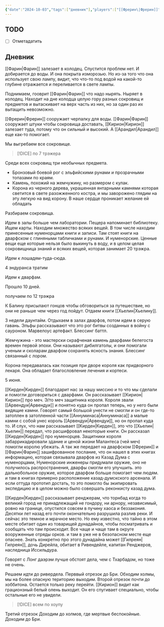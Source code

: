 ```yaml
---
{"date":"2024-10-03","tags":["дневник"],"players":["[[Фрерин\|Фрерин]]","[[Кирион\|Кирион]]"],"campaign":"The Dream of the Mountains","world-date":"4 мая 2965","world-time-start":"6:00","dg-publish":true,"previous-session":"[[26 сентября 2024]]","next-session":"[[10 октября 2024]]","permalink":"/3-oktyabrya-2024/","dgPassFrontmatter":true}
---
```



## TODO
- [ ] Отметадатить

## Дневник
[[Фарин\|Фарин]] залезает в колодец. Спустится проблем нет. И добирается до воды. И она покрыта изморозью. Но из-за того что она использует свою лампу, видит, что что-то под водой на какой-то глубине отражается и переливается в свете лампы. 

Поднимаем, гооврит [[Фарин\|Фарин]] что надо нырять. Ныряет в колодец. Находит на дне колодца целую гору разных сокровищ и предметов и вытаскивает на верх часть из них, но за один раз их вытащить невозможно. 

[[Фрерин\|Фрерин]] сооружает черпалку для воды. [[Фарин\|Фарин]] сооружает штуки чтобы сокровища доставать, [[Кирион\|Кирион]] залезает туда, потому что он сильный и высокий. А [[Арандил\|Арандил]] еще как-то помогает.

Мы выгребаем все сокровище. 

> [!DICE] по 7 трэжера

Среди всех сокровищ три необычных предмета. 

- Бронзовый боевой рог с эльфийскими рунами и прозрачными топазами по краям.
- Камень, похожий на жемчужину, но размером с кулак. 
- Корона из черного дерева, украшенная янтарными камнями которая светится в свете разожженного костра, и мы заворожено глядим на эту легкую на вид корону. В наше сердце проникает желание ей обладать

Разбираем сокровища.

Идем в залы больше чем лаборатории. Пещера напоминает библиотеку. Ищем карты. Находим множество всяких вещей. В том числе находим принесенные нуменорцами книги и записи. Там стоят книги на дварфском с глиняными табличками и рунами. И нуменорские. Ценные вещи еще которые нельзя было выкинуть в воду, и в целом целая сокровищница знаний и всяких вещей, которая занимает 20 трэжра.

Идем к лошадям-туда-сюда.

4 эндуранса тратим

Идем к дварфам.

Прошло 10 дней.

получаем по 12 трэжра

К Балину присылают гонцов чтобы обговориться за путешествие, но они не раньше чем через год пойдут. Отдаем книги [[Хьелин\|Хьелину]].  

3 недели даунтайм. Отдыхаем в залах дварфов, потом идем в серую гавань. 
Эльфы рассказывают что это рог битвы созданных в войну с сауроном. Марвелоус артефакт. Блессинг баттл. 

Жемчужина - это мастерски скрафченая камень дварфами белегоста времен первой эпохи. Они называют дибилгатолы, и они помогали ученым и сколарам дварфом сохранять ясность знания. Блессинг связанный с лором. 

Корона передавалась как позиция при дворе короля как придворного лекаря. Она обладает благословление лечения и кортеси. 

5 июня.

[[Кирден\|Кирден]] благодарит нас за нашу миссию и то что мы сделали и помогли договориться с дварфами. Он рассказывает [[Кирион\|Кирион]] про меч. Э/то меч защитника короля. Короля звали [[Арвендуи\|Арвендуи]] и понятно куда он пропал теперь, но у него были видящие камни. Говорят самый большой унести не смогли и он где-то затоплен в затопленной части [[Аннуминаса\|Аннуминаса]] а малые камни с собой унес король [[Арвендуи\|Арвендуи]], но он пропал куда то. И слух, что нам рассказывает [[Кирден\|Кирден]], это что [[Хьелин\|Хьелин]] передал, что расшифровал некоторые книги. Он рассказал [[Кирден\|Кирден]] про нуменорцев. Защитники короля забаррикадировали здание и ценой жизни Малантеса (чей меч) помогли королю убежать. А так же передает на дварфском [[Фрерин]] и [[Фарин\|Фарин]] зашифрованное послание, что он нашел в этих книгах информацию, которая связывала дварфов из Казад Дума с нуменорцами, Нуменорские инженеры придумали оружие, оно не получилось распространения, дварфы смогли его улучшить. это дальнобольное оружие, которое дварфом больше помогает чем людям. и там в книгах примерно расположение казад-думскского арсенала. И если оттуда прототип достать, то это помогло бы экипировать экспедицию и в целом можно было совершать реконкисту казад дума.

[[Кирден\|Кирден]] рассказывает ренджерам, что торнбад когда то великий город не принадлежащий не гондору, ни арнору, независимый, ровно на границе, опустился совсем в пучину хаоса и беззакония. Десятки лет назад его почти окончательно разрушила разлив реки. И сейчас это темное и мрачное место. Но ему известно, что тайно в этом месте обитает один из товарищей дунадайнов, чтобы посматривать и сообщать что там происходит. Все чаще и чаще там в округе вооруженные отряды орков. и там в уже не в безопасном месте еще опаснее. Знать конкретно про этого дунадайна может [[Гилреян\|Гилреян]], дочь Дирейла, обитает в Ривендейле, капитан Ренджеров, наследница Иссильдура. 

Говорят с Лонг даэрэм лучше обстоят дела, чем с Тхарбадом, но тоже не очень. 

Решаем идти до ривердела.
Перввый отрезок до Бри. Обходим холмы, мы на более опасную територию выходим. 
Второй отрезок почти до хоббитона. Остается только реку перейти. [[Кирион]] видит как грационзный белый олень выходит. Он его спугивает специально, чтобы остальные его не увидели. 

> [!DICE] всем по хоупу

Третий отрезок
Доходим до холмов, где мертвые беспокойные. 
Доходим до Бри. 